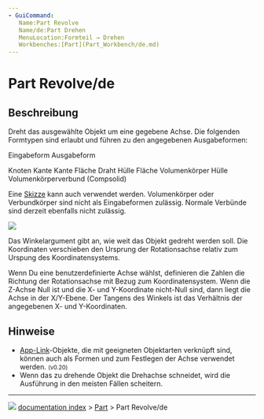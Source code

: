 ```yaml
---
- GuiCommand:
   Name:Part Revolve
   Name/de:Part Drehen
   MenuLocation:Formteil → Drehen
   Workbenches:[Part](Part_Workbench/de.md)
---
```


# Part Revolve/de

## Beschreibung

Dreht das ausgewählte Objekt um eine gegebene Achse. Die folgenden Formtypen sind erlaubt und führen zu den angegebenen Ausgabeformen:

  Eingabeform   Ausgabeform
   
  Knoten        Kante
  Kante         Fläche
  Draht         Hülle
  Fläche        Volumenkörper
  Hülle         Volumenkörperverbund (Compsolid)

Eine [Skizze](Sketcher_Workbench/de.md) kann auch verwendet werden. Volumenkörper oder Verbundkörper sind nicht als Eingabeformen zulässig. Normale Verbünde sind derzeit ebenfalls nicht zulässig.

![](images/Dialog-revolve.png )

Das Winkelargument gibt an, wie weit das Objekt gedreht werden soll. Die Koordinaten verschieben den Ursprung der Rotationsachse relativ zum Urspung des Koordinatensystems.

Wenn Du eine benutzerdefinierte Achse wählst, definieren die Zahlen die Richtung der Rotationsachse mit Bezug zum Koordinatensystem. Wenn die Z-Achse Null ist und die X- und Y-Koordinate nicht-Null sind, dann liegt die Achse in der X/Y-Ebene. Der Tangens des Winkels ist das Verhältnis der angegebenen X- und Y-Koordinaten.

## Hinweise

-   [App-Link](App_Link/de.md)-Objekte, die mit geeigneten Objektarten verknüpft sind, können auch als Formen und zum Festlegen der Achse verwendet werden. <small>(v0.20)</small> 
-   Wenn das zu drehende Objekt die Drehachse schneidet, wird die Ausführung in den meisten Fällen scheitern.



---
![](images/Button_right.svg) [documentation index](../README.md) > [Part](Part_Workbench.md) > Part Revolve/de
